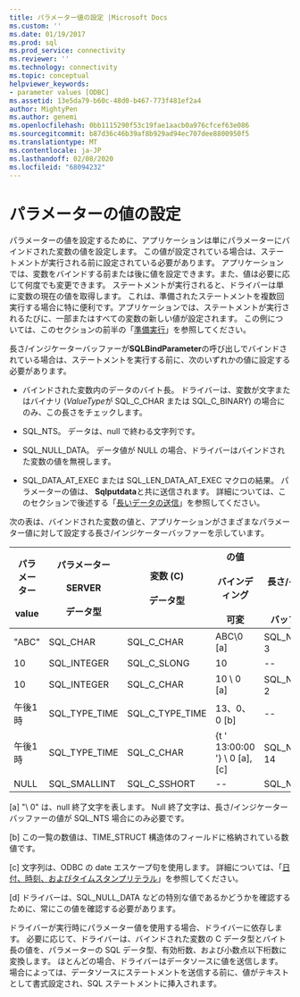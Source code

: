 ```yaml
---
title: パラメーター値の設定 |Microsoft Docs
ms.custom: ''
ms.date: 01/19/2017
ms.prod: sql
ms.prod_service: connectivity
ms.reviewer: ''
ms.technology: connectivity
ms.topic: conceptual
helpviewer_keywords:
- parameter values [ODBC]
ms.assetid: 13e5da79-b60c-48d0-b467-773f481ef2a4
author: MightyPen
ms.author: genemi
ms.openlocfilehash: 0bb1115290f53c19fae1aacb0a976cfcef63e086
ms.sourcegitcommit: b87d36c46b39af8b929ad94ec707dee8800950f5
ms.translationtype: MT
ms.contentlocale: ja-JP
ms.lasthandoff: 02/08/2020
ms.locfileid: "68094232"
---
```

# <a name="setting-parameter-values"></a>パラメーターの値の設定
パラメーターの値を設定するために、アプリケーションは単にパラメーターにバインドされた変数の値を設定します。 この値が設定されている場合は、ステートメントが実行される前に設定されている必要があります。 アプリケーションでは、変数をバインドする前または後に値を設定できます。また、値は必要に応じて何度でも変更できます。 ステートメントが実行されると、ドライバーは単に変数の現在の値を取得します。 これは、準備されたステートメントを複数回実行する場合に特に便利です。アプリケーションでは、ステートメントが実行されるたびに、一部またはすべての変数の新しい値が設定されます。 この例については、このセクションの前半の「[準備実行](../../../odbc/reference/develop-app/prepared-execution-odbc.md)」を参照してください。  
  
 長さ/インジケーターバッファーが**SQLBindParameter**の呼び出しでバインドされている場合は、ステートメントを実行する前に、次のいずれかの値に設定する必要があります。  
  
-   バインドされた変数内のデータのバイト長。 ドライバーは、変数が文字またはバイナリ (*ValueType*が SQL_C_CHAR または SQL_C_BINARY) の場合にのみ、この長さをチェックします。  
  
-   SQL_NTS。 データは、null で終わる文字列です。  
  
-   SQL_NULL_DATA。 データ値が NULL の場合、ドライバーはバインドされた変数の値を無視します。  
  
-   SQL_DATA_AT_EXEC または SQL_LEN_DATA_AT_EXEC マクロの結果。 パラメーターの値は、 **Sqlputdata**と共に送信されます。 詳細については、このセクションで後述する「[長いデータの送信](../../../odbc/reference/develop-app/sending-long-data.md)」を参照してください。  
  
 次の表は、バインドされた変数の値と、アプリケーションがさまざまなパラメーター値に対して設定する長さ/インジケーターバッファーを示しています。  
  
|パラメーター<br /><br /> value|パラメーター<br /><br /> SERVER<br /><br /> データ型|変数 (C)<br /><br /> データ型|の値<br /><br /> バインディング<br /><br /> 可変|の値<br /><br /> 長さ/インジケーター<br /><br /> バッファー [d]|  
|-------------------------|-----------------------------------------|----------------------------------|-------------------------------------|----------------------------------------------------|  
|"ABC"|SQL_CHAR|SQL_C_CHAR|ABC\0 [a]|SQL_NTS または3|  
|10|SQL_INTEGER|SQL_C_SLONG|10|--|  
|10|SQL_INTEGER|SQL_C_CHAR|10 \ 0 [a]|SQL_NTS または2|  
|午後1時|SQL_TYPE_TIME|SQL_C_TYPE_TIME|13、0、0 [b]|--|  
|午後1時|SQL_TYPE_TIME|SQL_C_CHAR|{t ' 13:00:00 '} \ 0 [a], [c]|SQL_NTS または14|  
|NULL|SQL_SMALLINT|SQL_C_SSHORT|--|SQL_NULL_DATA|  
  
 [a] "\ 0" は、null 終了文字を表します。 Null 終了文字は、長さ/インジケーターバッファーの値が SQL_NTS 場合にのみ必要です。  
  
 [b] この一覧の数値は、TIME_STRUCT 構造体のフィールドに格納されている数値です。  
  
 [c] 文字列は、ODBC の date エスケープ句を使用します。 詳細については、「[日付、時刻、およびタイムスタンプリテラル](../../../odbc/reference/develop-app/date-time-and-timestamp-literals.md)」を参照してください。  
  
 [d] ドライバーは、SQL_NULL_DATA などの特別な値であるかどうかを確認するために、常にこの値を確認する必要があります。  
  
 ドライバーが実行時にパラメーター値を使用する場合、ドライバーに依存します。 必要に応じて、ドライバーは、バインドされた変数の C データ型とバイト長の値を、パラメーターの SQL データ型、有効桁数、および小数点以下桁数に変換します。 ほとんどの場合、ドライバーはデータソースに値を送信します。 場合によっては、データソースにステートメントを送信する前に、値がテキストとして書式設定され、SQL ステートメントに挿入されます。
